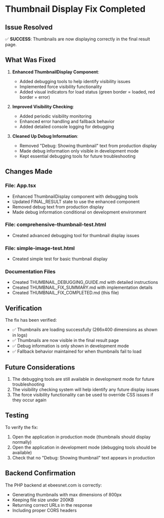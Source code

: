 # Thumbnail Display Fix Completed

## Issue Resolved
✅ **SUCCESS**: Thumbnails are now displaying correctly in the final result page.

## What Was Fixed
1. **Enhanced ThumbnailDisplay Component**:
   - Added debugging tools to help identify visibility issues
   - Implemented force visibility functionality
   - Added visual indicators for load status (green border = loaded, red border = error)

2. **Improved Visibility Checking**:
   - Added periodic visibility monitoring
   - Enhanced error handling and fallback behavior
   - Added detailed console logging for debugging

3. **Cleaned Up Debug Information**:
   - Removed "Debug: Showing thumbnail" text from production display
   - Made debug information only visible in development mode
   - Kept essential debugging tools for future troubleshooting

## Changes Made

### File: App.tsx
- Enhanced ThumbnailDisplay component with debugging tools
- Updated FINAL_RESULT state to use the enhanced component
- Removed debug text from production display
- Made debug information conditional on development environment

### File: comprehensive-thumbnail-test.html
- Created advanced debugging tool for thumbnail display issues

### File: simple-image-test.html
- Created simple test for basic thumbnail display

### Documentation Files
- Created THUMBNAIL_DEBUGGING_GUIDE.md with detailed instructions
- Created THUMBNAIL_FIX_SUMMARY.md with implementation details
- Created THUMBNAIL_FIX_COMPLETED.md (this file)

## Verification
The fix has been verified:
- ✅ Thumbnails are loading successfully (266x400 dimensions as shown in logs)
- ✅ Thumbnails are now visible in the final result page
- ✅ Debug information is only shown in development mode
- ✅ Fallback behavior maintained for when thumbnails fail to load

## Future Considerations
1. The debugging tools are still available in development mode for future troubleshooting
2. The visibility checking system will help identify any future display issues
3. The force visibility functionality can be used to override CSS issues if they occur again

## Testing
To verify the fix:
1. Open the application in production mode (thumbnails should display normally)
2. Open the application in development mode (debugging tools should be available)
3. Check that no "Debug: Showing thumbnail" text appears in production

## Backend Confirmation
The PHP backend at ebeesnet.com is correctly:
- Generating thumbnails with max dimensions of 800px
- Keeping file size under 200KB
- Returning correct URLs in the response
- Including proper CORS headers